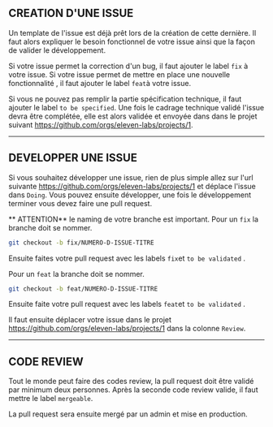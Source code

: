 CREATION D'UNE ISSUE
---------------------------------
Un template de l'issue est déjà prêt lors de la création de cette dernière.
Il faut alors expliquer le besoin fonctionnel de votre issue ainsi que la façon de valider le développement.

Si votre issue permet la correction d'un bug, il faut ajouter le label `fix` à votre issue.
Si votre issue permet de mettre en place une nouvelle fonctionnalité , il faut ajouter le label `feat`à votre issue.

Si vous ne pouvez pas remplir la partie spécification technique, il faut ajouter le label `to be specified`.
Une fois le cadrage technique validé l'issue devra être complétée, elle est alors validée et envoyée dans dans le projet suivant https://github.com/orgs/eleven-labs/projects/1.

------------------------------------------------------------
DEVELOPPER UNE ISSUE
------------------------------

Si vous souhaitez développer une issue, rien de plus simple allez sur l'url suivante https://github.com/orgs/eleven-labs/projects/1 et déplace l'issue dans `Doing`.
Vous pouvez ensuite développer, une fois le développement terminer vous devez faire une pull request.

** ATTENTION** le naming de votre branche est important.
Pour un `fix` la branche doit se nommer.
```sh
git checkout -b fix/NUMERO-D-ISSUE-TITRE
```

Ensuite faites votre pull request avec les labels `fix`et `to be validated` .

Pour un `feat` la branche doit se nommer.
```sh
git checkout -b feat/NUMERO-D-ISSUE-TITRE
```

Ensuite faite votre pull request avec les labels `feat`et `to be validated` .

Il faut ensuite déplacer votre issue dans le projet https://github.com/orgs/eleven-labs/projects/1 dans la colonne `Review`.

----------------------------------------
CODE REVIEW
-------------------
Tout le monde peut faire des codes review, la pull request doit être validé par minimum deux personnes.
Après la seconde code review valide, il faut mettre le label `mergeable`.

La pull request sera ensuite mergé par un admin et mise en production.
